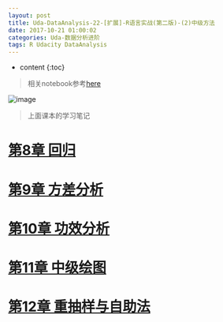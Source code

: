 ```yaml
---
layout: post
title: Uda-DataAnalysis-22-[扩展]-R语言实战(第二版)-(2)中级方法
date: 2017-10-21 01:00:02
categories: Uda-数据分析进阶
tags: R Udacity DataAnalysis 
---
```

* content
{:toc}

> 相关notebook参考[here](https://1drv.ms/f/s!Ald1cKESY1BDgcg-AQXXJXEfpQG9Ag)

![image](https://user-images.githubusercontent.com/18595935/31857892-7ece404e-b724-11e7-84cf-52af323e16f8.png)


> 上面课本的学习笔记
> 


# [第8章 回归]()

# [第9章 方差分析]()

# [第10章 功效分析]()

# [第11章 中级绘图]()

# [第12章 重抽样与自助法]()